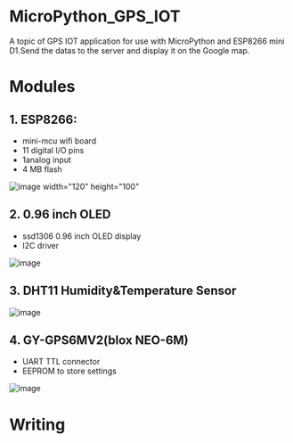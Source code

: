 # MicroPython_GPS_IOT
A topic of GPS IOT application for use with MicroPython and ESP8266 mini D1.Send the datas to the server and display it on the Google map.
# Modules
## 1. ESP8266:
  * mini-mcu wifi board
  * 11 digital I/O pins
  * 1analog input
  * 4 MB flash
  
  ![image](https://user-images.githubusercontent.com/63340820/149464356-5e10162b-1b92-4701-b343-c4300a6a9824.png) width="120" height="100"
 
## 2. 0.96 inch OLED
  * ssd1306 0.96 inch OLED display
  * I2C driver
  
  ![image](https://user-images.githubusercontent.com/63340820/149467712-d794934c-0668-40f0-80a0-8d5e81810b48.png)
 
## 3. DHT11 Humidity&Temperature Sensor
  
  ![image](https://user-images.githubusercontent.com/63340820/149466127-64425eb8-e333-41c9-a9fb-04b791c0aeb0.png)
 
## 4. GY-GPS6MV2(blox NEO-6M)
  * UART TTL connector
  * EEPROM to store settings
  
  ![image](https://user-images.githubusercontent.com/63340820/149466806-988e36ae-f8bc-4897-a774-3e369ae7b832.png)

# Writing
